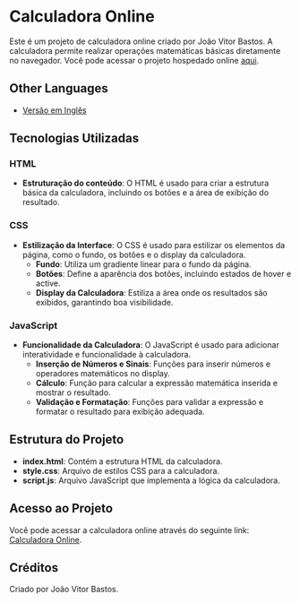# Calculadora Online

Este é um projeto de calculadora online criado por João Vitor Bastos. A calculadora permite realizar operações matemáticas básicas diretamente no navegador. Você pode acessar o projeto hospedado online [aqui](https://bastosjoaovitor.github.io/Calculadora-em-JS/Pages/index.html).

## Other Languages

- [Versão em Inglês](README.md)

## Tecnologias Utilizadas

### HTML
- **Estruturação do conteúdo**: O HTML é usado para criar a estrutura básica da calculadora, incluindo os botões e a área de exibição do resultado.

### CSS
- **Estilização da Interface**: O CSS é usado para estilizar os elementos da página, como o fundo, os botões e o display da calculadora.
  - **Fundo**: Utiliza um gradiente linear para o fundo da página.
  - **Botões**: Define a aparência dos botões, incluindo estados de hover e active.
  - **Display da Calculadora**: Estiliza a área onde os resultados são exibidos, garantindo boa visibilidade.

### JavaScript
- **Funcionalidade da Calculadora**: O JavaScript é usado para adicionar interatividade e funcionalidade à calculadora.
  - **Inserção de Números e Sinais**: Funções para inserir números e operadores matemáticos no display.
  - **Cálculo**: Função para calcular a expressão matemática inserida e mostrar o resultado.
  - **Validação e Formatação**: Funções para validar a expressão e formatar o resultado para exibição adequada.

## Estrutura do Projeto

- **index.html**: Contém a estrutura HTML da calculadora.
- **style.css**: Arquivo de estilos CSS para a calculadora.
- **script.js**: Arquivo JavaScript que implementa a lógica da calculadora.

## Acesso ao Projeto

Você pode acessar a calculadora online através do seguinte link: [Calculadora Online](https://bastosjoaovitor.github.io/Calculadora-em-JS/Pages/index.html).

## Créditos

Criado por João Vitor Bastos.